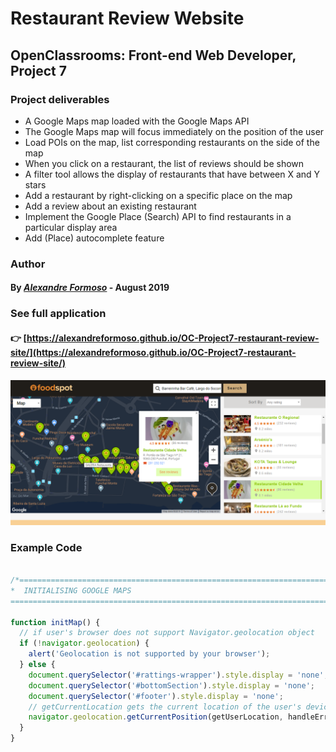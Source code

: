 # Restaurant Review Website

## OpenClassrooms: Front-end Web Developer, Project 7

### Project deliverables

* A Google Maps map loaded with the Google Maps API 
* The Google Maps map will focus immediately on the position of the user
* Load POIs on the map, list corresponding restaurants on the side of the map
* When you click on a restaurant, the list of reviews should be shown
* A filter tool allows the display of restaurants that have between X and Y stars
* Add a restaurant by right-clicking on a specific place on the map
* Add a review about an existing restaurant
* Implement the Google Place (Search) API to find restaurants in a particular display area
* Add (Place) autocomplete feature

### Author

#### By [*Alexandre Formoso*](https://aformoso.dev) - August 2019

### See full application 
#### :point_right: [https://alexandreformoso.github.io/OC-Project7-restaurant-review-site/](https://alexandreformoso.github.io/OC-Project7-restaurant-review-site/)

![game printscreen](/images/app-preview.png)

### Example Code
```javascript

/*===========================================================================================================
*  INITIALISING GOOGLE MAPS
===========================================================================================================*/

function initMap() {
  // if user's browser does not support Navigator.geolocation object
  if (!navigator.geolocation) {
    alert('Geolocation is not supported by your browser');
  } else {
    document.querySelector('#rattings-wrapper').style.display = 'none';
    document.querySelector('#bottomSection').style.display = 'none';
    document.querySelector('#footer').style.display = 'none';
    // getCurrentLocation gets the current location of the user's device
    navigator.geolocation.getCurrentPosition(getUserLocation, handleErrors, options);
  }
}

